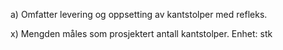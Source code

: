 a) Omfatter levering og oppsetting av kantstolper med refleks.

x) Mengden måles som prosjektert antall kantstolper. Enhet: stk

